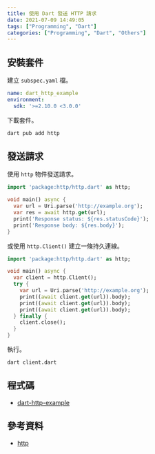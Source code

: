 ```yaml
---
title: 使用 Dart 發送 HTTP 請求
date: 2021-07-09 14:49:05
tags: ["Programming", "Dart"]
categories: ["Programming", "Dart", "Others"]
---
```


## 安裝套件

建立 `subspec.yaml` 檔。

```yaml
name: dart_http_example
environment:
  sdk: '>=2.10.0 <3.0.0'
```

下載套件。

```bash
dart pub add http
```

## 發送請求

使用 `http` 物件發送請求。

```dart
import 'package:http/http.dart' as http;

void main() async {
  var url = Uri.parse('http://example.org');
  var res = await http.get(url);
  print('Response status: ${res.statusCode}');
  print('Response body: ${res.body}');
}
```

或使用 `http.Client()` 建立一條持久連線。

```dart
import 'package:http/http.dart' as http;

void main() async {
  var client = http.Client();
  try {
    var url = Uri.parse('http://example.org');
    print((await client.get(url)).body);
    print((await client.get(url)).body);
    print((await client.get(url)).body);
  } finally {
    client.close();
  }
}
```

執行。

```bash
dart client.dart
```

## 程式碼

- [dart-http-example](https://github.com/memochou1993/dart-http-example)

## 參考資料

- [http](https://github.com/dart-lang/http)

